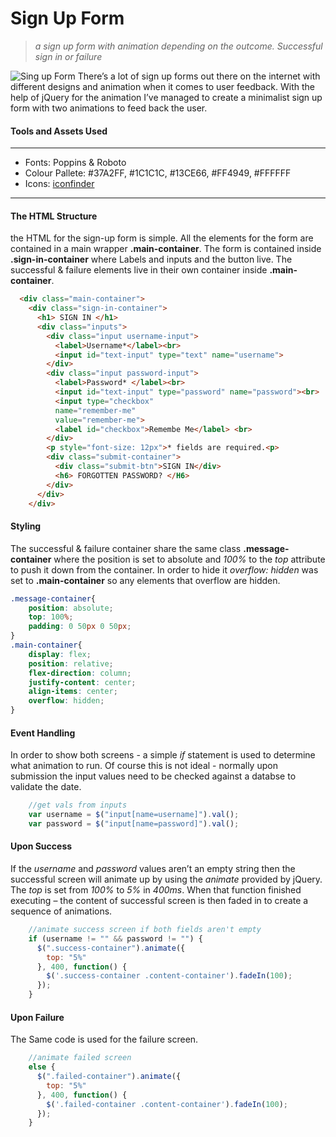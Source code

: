 # Sign Up Form

>*a sign up form with animation depending on the outcome. Successful sign in or failure*

![Sing up Form](https://github.com/AimenBenAissa/Signupform/blob/master/sign%20up%20form/Design/signupform.jpg "Sign Up")
There’s a lot of sign up forms out there on the internet with different designs and animation when it comes to user feedback. 
With the help of jQuery for the animation I’ve managed to create a minimalist sign up form with two animations to feed back the user. 

#### Tools and Assets Used
---

- Fonts: Poppins & Roboto
- Colour Pallete: #37A2FF, #1C1C1C, #13CE66, #FF4949, #FFFFFF
- Icons: [iconfinder](https://www.iconfinder.com/)

---

#### The HTML Structure
the HTML for the sign-up form is simple. All the elements for the form are contained in a main wrapper **.main-container**. The form is contained inside **.sign-in-container** where Labels and inputs and the button live. The successful & failure elements live in their own container inside **.main-container**. 

	
```html
  <div class="main-container">
    <div class="sign-in-container">
      <h1> SIGN IN </h1>
      <div class="inputs">
        <div class="input username-input">
          <label>Username*</label><br>
          <input id="text-input" type="text" name="username">
        </div>
        <div class="input password-input">
          <label>Password* </label><br>
          <input id="text-input" type="password" name="password"><br>
          <input type="checkbox" 
          name="remember-me" 
          value="remember-me"> 
          <label id="checkbox">Remembe Me</label> <br>
        </div>
        <p style="font-size: 12px">* fields are required.<p>
        <div class="submit-container">
          <div class="submit-btn">SIGN IN</div>
          <h6> FORGOTTEN PASSWORD? </H6>
        </div>
      </div>
    </div>
```


#### Styling
The successful & failure container share the same class **.message-container** where the position is set to absolute and *100%* to the *top* attribute to push it down from the container. In order to hide it *overflow: hidden* was set to **.main-container** so any elements that overflow are hidden. 

``` css
.message-container{
    position: absolute;
    top: 100%;
    padding: 0 50px 0 50px;
}
.main-container{
    display: flex;
    position: relative;
    flex-direction: column;
    justify-content: center;
    align-items: center;
    overflow: hidden;
}
```

#### Event Handling
In order to show both screens - a simple *if* statement is used to determine what animation to run. Of course this is not ideal - normally upon submission the input values need to be checked against a databse to validate the date. 

``` javascript
    //get vals from inputs
    var username = $("input[name=username]").val();
    var password = $("input[name=password]").val();
```

#### Upon Success
If the *username* and *password* values aren’t an empty string then the successful screen will animate up by using the *animate* provided by jQuery. The *top* is set from *100%* to *5%* in *400ms*. When that function finished executing – the content of successful screen is then faded in to create a sequence of animations. 

``` javascript
    //animate success screen if both fields aren't empty
    if (username != "" && password != "") {
      $(".success-container").animate({
        top: "5%"
      }, 400, function() {
        $('.success-container .content-container').fadeIn(100);
      });
    }
```

#### Upon Failure
The Same code is used for the failure screen. 

```javascript
    //animate failed screen
    else {
      $(".failed-container").animate({
        top: "5%"
      }, 400, function() {
        $('.failed-container .content-container').fadeIn(100);
      });
    }
```

